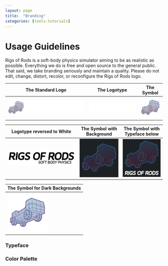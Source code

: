 ```yaml
---
layout: page
title:  "Branding"
categories: [tools-tutorials]
---
```


# Usage Guidelines

Rigs of Rods is a soft-body physics simulator aiming to be as realistic as possible. Everything we do is free and open source to the general public. That said, we take branding seriously and maintain a quality. Please do not edit, change, distort, recolor, or reconfigure the Rigs of Rods logo.

| The Standard Logo | The Logotype | The Symbol |
|-------|--------|---------|
| ![1](/images/branding/RoR_Logo.png) | ![2](/images/branding/RoR_Logo_Text.png)| ![3](/images/branding/RoR_Logo_TT.png) |

| Logotype reversed to White | The Symbol with Background | The Symbol with Typeface below |
|-------|--------|---------|
| ![4](/images/branding/RoR_Logo_Text_Dark.png) | ![5](/images/branding/RoR_Logo_discord_icon.png)| ![6](/images/branding/RoR_Logo_github.png) |

| The Symbol for Dark Backgrounds |
|-------|
| ![7](/images/branding/RoR_Logo_TT_Dark2.png) |

### Typeface


### Color Palette